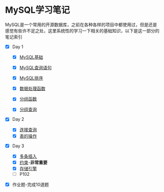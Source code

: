 # MySQL学习笔记

MySQL是一个常用的开源数据库，之前在各种各样的项目中都使用过，但是还是感觉有些许不足之处，这里系统性的学习一下相关的基础知识，以下是这一部分的笔记索引

- [x] Day 1

  - [x] [MySQL基础](MySQL基础.md)

  - [x] [MySQL查询语句](MySQL查询语句)

  - [x] [MySQL排序](MySQL排序.md)

  - [x] [数据处理函数](数据处理函数.md)

  - [x] [分组函数](分组函数.md)

  - [x] [分组查询](分组查询.md)
- [x] Day 2

  - [x] [连接查询](连接查询.md)
  - [x] [表的操作](表的操作.md)
- [x] Day 3
  - [x] [多条插入](多条插入.md)
  - [x] [约束](约束.md)-**非常重要**
  - [x] [存储引擎](存储引擎.md)
  - [ ] P102
- [x] 作业题-完成10道题
